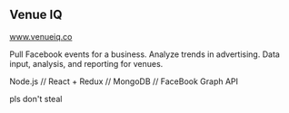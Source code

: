 ## Venue IQ
www.venueiq.co

Pull Facebook events for a business.
Analyze trends in advertising.
Data input, analysis, and reporting for venues.

Node.js // React + Redux // MongoDB // FaceBook Graph API

pls don't steal
